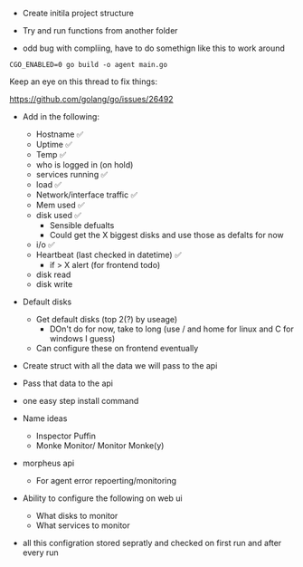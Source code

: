 * Create initila project structure

* Try and run functions from another folder

* odd bug with compliing, have to do somethign like this to work around

```
CGO_ENABLED=0 go build -o agent main.go
```

Keep an eye on this thread to fix things:

<https://github.com/golang/go/issues/26492>


* Add in the following:
    * Hostname ✅
    * Uptime ✅
    * Temp ✅
    * who is logged in (on hold)
    * services running ✅
    * load ✅
    * Network/interface traffic ✅
    * Mem used  ✅
    * disk used ✅ 
        * Sensible defualts
        * Could get the X biggest disks and use those as defalts for now
    * i/o ✅
    * Heartbeat (last checked in datetime) ✅
        * if > X alert (for frontend todo)
    * disk read
    * disk write
    
* Default disks
    * Get default disks (top 2(?) by useage)
        * DOn't do for now, take to long (use / and home for linux and C for
          windows I guess)
    * Can configure these on frontend eventually
   


* Create struct with all the data we will pass to the api
* Pass that data to the api




* one easy step install command

* Name ideas
    * Inspector Puffin
    * Monke Monitor/ Monitor Monke(y)

* morpheus api 
    * For agent error repoerting/monitoring


* Ability to configure the following on web ui
    * What disks to monitor 
    * What services to monitor

* all this configration stored sepratly and checked on first run and after
  every run
